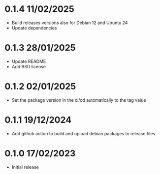 0.1.4 11/02/2025
================
 * Build releases versions also for Debian 12 and Ubuntu 24
 * Update dependencies

0.1.3 28/01/2025
================
 * Update README
 * Add BSD license

0.1.2 02/01/2025
================
 * Set the package version in the ci/cd automatically to the tag value

0.1.1 19/12/2024
================
* Add github action to build and upload debian packages to release files

0.1.0 17/02/2023
================
 * Initial release
